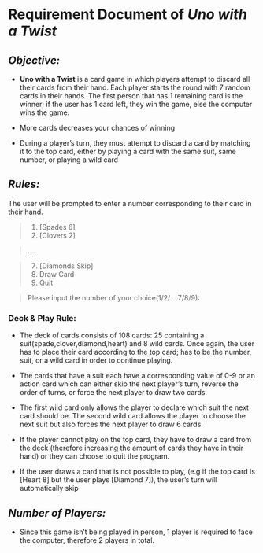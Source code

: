 # Requirement Document of *Uno with a Twist*

## *Objective:*
- **Uno with a Twist** is a card game in which players attempt to discard all their cards from their hand. Each player starts the round with 7 random cards in their hands. The first person that has 1 remaining card is the winner; if the user has 1 card left, they win the game, else the computer wins the game.

- More cards decreases your chances of winning 

- During a player’s turn, they must attempt to discard a card by matching it to the top card, either by playing a card with the same suit, same number, or playing a wild card

## *Rules:*
The user will be prompted to enter a number corresponding to their card in their hand. 
> 1. [Spades 6]
> 2. [Clovers 2]

>   ....

> 7. [Diamonds Skip]
> 8. Draw Card
> 9. Quit

> Please input the number of your choice(1/2/….7/8/9):

### Deck & Play Rule:
- The deck of cards consists of 108 cards: 25 containing a suit(spade,clover,diamond,heart) and 8 wild cards. Once again, the user has to place their card according to the top card; has to be the number, suit, or a wild card in order to continue playing.

- The cards that have a suit each have a corresponding value of 0-9 or an action card which can either skip the next player’s turn, reverse the order of turns, or force the next player to draw two cards. 

- The first wild card only allows the player to declare which suit the next card should be. The second wild card allows the player to choose the next suit but also forces the next player to draw 6 cards.

- If the player cannot play on the top card, they have to draw a card from the deck (therefore increasing the amount of cards they have in their hand) or they can choose to quit the program.

- If the user draws a card that is not possible to play, (e.g if the top card is [Heart 8] but the user plays [Diamond 7]), the user’s turn will automatically skip

## *Number of Players:*
- Since this game isn’t being played in person, 1 player is required to face the computer, therefore 2 players in total.
